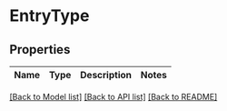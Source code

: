 # EntryType

## Properties
Name | Type | Description | Notes
------------ | ------------- | ------------- | -------------

[[Back to Model list]](README.md#documentation-for-models) [[Back to API list]](README.md#documentation-for-api-endpoints) [[Back to README]](README.md)


